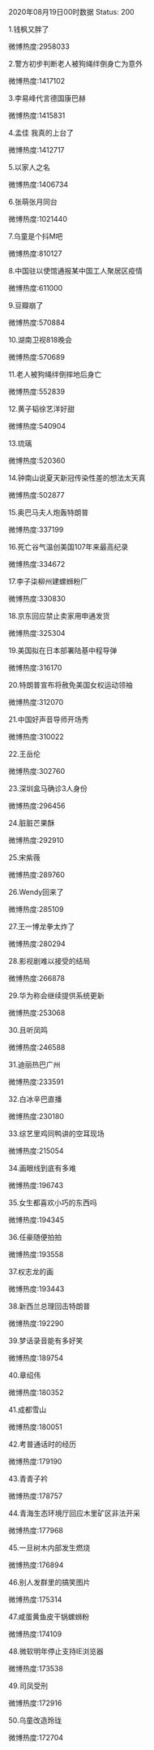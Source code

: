 2020年08月19日00时数据
Status: 200

1.钱枫又胖了

微博热度:2958033

2.警方初步判断老人被狗绳绊倒身亡为意外

微博热度:1417102

3.李易峰代言德国康巴赫

微博热度:1415831

4.孟佳 我真的上台了

微博热度:1412717

5.以家人之名

微博热度:1406734

6.张萌张月同台

微博热度:1021440

7.乌童是个抖M吧

微博热度:810127

8.中国驻以使馆通报某中国工人聚居区疫情

微博热度:611000

9.豆瓣崩了

微博热度:570884

10.湖南卫视818晚会

微博热度:570689

11.老人被狗绳绊倒摔地后身亡

微博热度:552839

12.黄子韬徐艺洋好甜

微博热度:540904

13.琉璃

微博热度:520360

14.钟南山说夏天新冠传染性差的想法太天真

微博热度:502877

15.奥巴马夫人炮轰特朗普

微博热度:337199

16.死亡谷气温创美国107年来最高纪录

微博热度:334672

17.李子柒柳州建螺蛳粉厂

微博热度:330830

18.京东回应禁止卖家用申通发货

微博热度:325304

19.美国拟在日本部署陆基中程导弹

微博热度:316170

20.特朗普宣布将赦免美国女权运动领袖

微博热度:312070

21.中国好声音导师开场秀

微博热度:310022

22.王岳伦

微博热度:302760

23.深圳盒马确诊3人身份

微博热度:296456

24.脏脏芒果酥

微博热度:292910

25.宋紫薇

微博热度:289760

26.Wendy回来了

微博热度:285109

27.王一博龙拳太炸了

微博热度:280294

28.影视剧难以接受的结局

微博热度:266878

29.华为称会继续提供系统更新

微博热度:253068

30.且听凤鸣

微博热度:246588

31.迪丽热巴广州

微博热度:233591

32.白冰辛巴直播

微博热度:230180

33.综艺里鸡同鸭讲的空耳现场

微博热度:215054

34.画眼线到底有多难

微博热度:196743

35.女生都喜欢小巧的东西吗

微博热度:194345

36.任豪随便拍拍

微博热度:193558

37.权志龙的画

微博热度:193443

38.新西兰总理回击特朗普

微博热度:192290

39.梦话录音能有多好笑

微博热度:189754

40.章绍伟

微博热度:180352

41.成都雪山

微博热度:180051

42.考普通话时的经历

微博热度:179190

43.青青子衿

微博热度:178757

44.青海生态环境厅回应木里矿区非法开采

微博热度:177968

45.一旦树木内部发生燃烧

微博热度:176894

46.别人发群里的搞笑图片

微博热度:175314

47.咸蛋黄鱼皮干锅螺蛳粉

微博热度:174109

48.微软明年停止支持IE浏览器

微博热度:173538

49.司凤受刑

微博热度:172916

50.乌童改造玲珑

微博热度:172704

